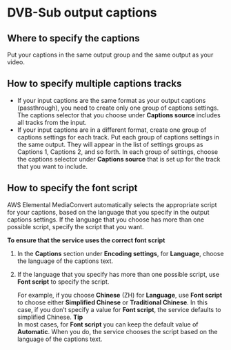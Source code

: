 # DVB\-Sub output captions<a name="dvb-sub-output-captions"></a>

## Where to specify the captions<a name="where-dvb-sub-output-captions"></a>

Put your captions in the same output group and the same output as your video\.

## How to specify multiple captions tracks<a name="multilang-dvb-sub-output-captions"></a>
+ If your input captions are the same format as your output captions \(passthrough\), you need to create only one group of captions settings\. The captions selector that you choose under **Captions source** includes all tracks from the input\.
+ If your input captions are in a different format, create one group of captions settings for each track\. Put each group of captions settings in the same output\. They will appear in the list of settings groups as Captions 1, Captions 2, and so forth\. In each group of settings, choose the captions selector under **Captions source** that is set up for the track that you want to include\.

## How to specify the font script<a name="how-to-specify-lang-script-dvb-sub"></a>

AWS Elemental MediaConvert automatically selects the appropriate script for your captions, based on the language that you specify in the output captions settings\. If the language that you choose has more than one possible script, specify the script that you want\.

**To ensure that the service uses the correct font script**

1. In the **Captions** section under **Encoding settings**, for **Language**, choose the language of the captions text\.

1. If the language that you specify has more than one possible script, use **Font script** to specify the script\.

   For example, if you choose **Chinese** \(ZH\) for **Language**, use **Font script** to choose either **Simplified Chinese** or **Traditional Chinese**\. In this case, if you don’t specify a value for **Font script**, the service defaults to simplified Chinese\. 
**Tip**  
In most cases, for **Font script** you can keep the default value of **Automatic**\. When you do, the service chooses the script based on the language of the captions text\.